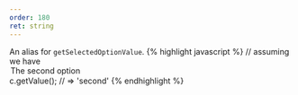 ```yaml
---
order: 180
ret: string
---
```

An alias for `getSelectedOptionValue`.
{% highlight javascript %}
// assuming we have <option value="second">The second option</option>
c.getValue(); // => 'second'
{% endhighlight %}